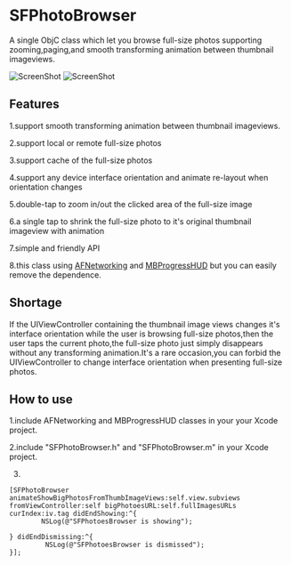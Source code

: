 SFPhotoBrowser
============================

A single ObjC class which let you browse full-size photos supporting zooming,paging,and smooth transforming animation between thumbnail imageviews.


![ScreenShot](https://raw.github.com/JagieChen/SFPhotoBrowser/master/snapshot1.PNG)
![ScreenShot](https://raw.github.com/JagieChen/SFPhotoBrowser/master/snapshot2.PNG)




Features
----------------
1.support smooth transforming animation between thumbnail imageviews.

2.support local or remote full-size photos

3.support cache of the full-size photos

4.support any device interface orientation and animate re-layout when orientation changes

5.double-tap to zoom in/out the clicked area of the full-size image

6.a single tap to shrink the full-size photo to it's original thumbnail imageview with animation

7.simple and friendly API 

8.this class using [AFNetworking](https://github.com/AFNetworking/AFNetworking) and [MBProgressHUD](https://github.com/jdg/MBProgressHUD) but you can easily remove the dependence.


Shortage
----------------
If the UIViewController containing the thumbnail image views changes it's interface orientation while the user is browsing full-size photos,then the user taps the current photo,the full-size photo just simply disappears without any transforming animation.It's a rare occasion,you can forbid the UIViewController to change interface orientation when presenting full-size photos.


How to use
----------------
1.include AFNetworking and MBProgressHUD classes in your  your Xcode project.

2.include "SFPhotoBrowser.h" and "SFPhotoBrowser.m" in your Xcode project.

3.


    [SFPhotoBrowser animateShowBigPhotosFromThumbImageViews:self.view.subviews fromViewController:self bigPhotoesURL:self.fullImagesURLs curIndex:iv.tag didEndShowing:^{
            NSLog(@"SFPhotoesBrowser is showing");
            
    } didEndDismissing:^{
             NSLog(@"SFPhotoesBrowser is dismissed");
    }];



